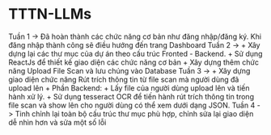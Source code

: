 # TTTN-LLMs
Tuần 1 -> Đã hoàn thành các chức năng cơ bản như đăng nhập/đăng ký. Khi đăng nhập thành công sẽ điều hướng đến trang Dashboard
Tuần 2 ->  + Xây dựng lại các thư mục của dự án theo cấu trúc Fronted - Backend.
           + Sử dụng ReactJs để thiết kế giao diện các chức năng cơ bản
           + Xây dựng thêm chức năng Upload File Scan và lưu chúng vào Database
Tuần 3 ->  + Xây dựng giao diện chức năng Rút trích thông tin từ file scan mà người dùng đã upload lên
           + Phần Backend: + Lấy file của người dùng upload lên và tiến hành xử lý.
                           + Sử dụng tesseract OCR để tiến hành rút trích thông tin trong file scan và show lên cho người dùng có thể xem dưới dạng JSON.
Tuần 4 -> Tinh chỉnh lại toàn bộ cấu trúc thư mục phù hợp, chỉnh sửa lại giao diện dễ nhìn hơn và sửa một số lỗi
